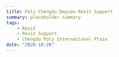 ```yaml
---
title: Poly Chengdu Dayuan Revit Support
summary: placeholder summary
tags:
    - Revit
    - Revit Support
    - Chengdu Poly International Plaza
date: "2020-10-26"
---
```

